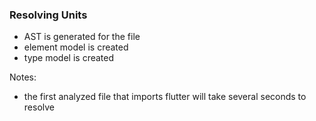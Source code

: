 

### Resolving Units

- AST is generated for the file
- element model is created
- type model is created

Notes:
- the first analyzed file that imports flutter will take several seconds to resolve
